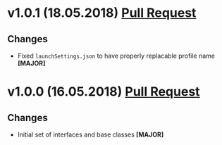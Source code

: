 ﻿# v1.0.1 (18.05.2018) [Pull Request](https://github.com/oskardudycz/GoldenEye/pull/63)

## Changes

* Fixed `launchSettings.json` to have properly replacable profile name **[MAJOR]**

# v1.0.0 (16.05.2018) [Pull Request](https://github.com/oskardudycz/GoldenEye/pull/55)

## Changes

* Initial set of interfaces and base classes **[MAJOR]**